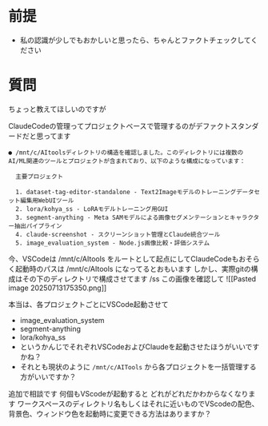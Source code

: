 # 前提
* 私の認識が少しでもおかしいと思ったら、ちゃんとファクトチェックしてください

# 質問
ちょっと教えてほしいのですが

ClaudeCodeの管理ってプロジェクトベースで管理するのがデファクトスタンダードだと思ってます

```
● /mnt/c/AItoolsディレクトリの構造を確認しました。このディレクトリには複数のAI/ML関連のツールとプロジェクトが含まれており、以下のような構成になっています：

  主要プロジェクト

  1. dataset-tag-editor-standalone - Text2Imageモデルのトレーニングデータセット編集用WebUIツール
  2. lora/kohya_ss - LoRAモデルトレーニング用GUI
  3. segment-anything - Meta SAMモデルによる画像セグメンテーションとキャラクター抽出パイプライン
  4. claude-screenshot - スクリーンショット管理とClaude統合ツール
  5. image_evaluation_system - Node.js画像比較・評価システム

```

今、VSCodeは
 /mnt/c/AItools
 をルートとして起点にしてClaudeCodeもおそらく起動時のパスは
  /mnt/c/AItools
  になってるとおもいます
  しかし、実際gitの構成はその下のディレクトリで構成させてます
/ss この画像を確認して
  ![[Pasted image 20250713175350.png]]

本当は、各プロジェクトごとにVSCode起動させて
* image_evaluation_system
* segment-anything
* lora/kohya_ss
* というかんじでそれぞれVSCodeおよびClaudeを起動させたほうがいいですかね？
* それとも現状のように `/mnt/c/AITools` から各プロジェクトを一括管理する方がいいですか？






追加で相談です
何個もVScodeが起動すると
どれがどれだかわからなくなります
ワークスペースのディレクトリ名もしくはそれに近いものでVScodeの配色、背景色、ウィンドウ色を起動時に変更できる方法はありますか？